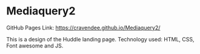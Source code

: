 # Mediaquery2
GitHub Pages Link: https://cravendee.github.io/Mediaquery2/

This is a design of the Huddle landing page.
Technology used: HTML, CSS, Font awesome and JS.

